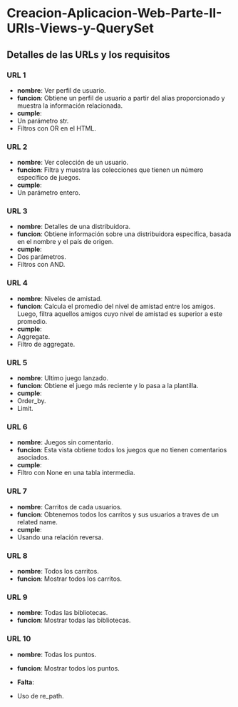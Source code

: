 # Creacion-Aplicacion-Web-Parte-II-URls-Views-y-QuerySet

## Detalles de las URLs y los requisitos 

### URL 1
- **nombre**: Ver perfil de usuario.
- **funcion**: Obtiene un perfil de usuario a partir del alias proporcionado y muestra la información relacionada.
- **cumple**:
- Un parámetro str.
- Filtros con OR en el HTML.

### URL 2
- **nombre**: Ver colección de un usuario.
- **funcion**: Filtra y muestra las colecciones que tienen un número específico de juegos.
- **cumple**:
- Un parámetro entero.

### URL 3
- **nombre**: Detalles de una distribuidora.
- **funcion**: Obtiene información sobre una distribuidora específica, basada en el nombre y el país de origen.
- **cumple**:
- Dos parámetros.
- Filtros con AND.

### URL 4
- **nombre**: Niveles de amistad.
- **funcion**: Calcula el promedio del nivel de amistad entre los amigos. Luego, filtra aquellos amigos cuyo nivel de amistad es superior a este promedio.
- **cumple**:
- Aggregate.
- Filtro de aggregate.

### URL 5
- **nombre**: Ultimo juego lanzado.
- **funcion**: Obtiene el juego más reciente y lo pasa a la plantilla.
- **cumple**:
- Order_by.
- Limit.

### URL 6
- **nombre**: Juegos sin comentario.
- **funcion**: Esta vista obtiene todos los juegos que no tienen comentarios asociados.
- **cumple**:
- Filtro con None en una tabla intermedia.

### URL 7
- **nombre**: Carritos de cada usuarios.
- **funcion**: Obtenemos todos los carritos y sus usuarios a traves de un related name.
- **cumple**:
- Usando una relación reversa.

### URL 8
- **nombre**: Todos los carritos.
- **funcion**: Mostrar todos los carritos.

### URL 9
- **nombre**: Todas las bibliotecas.
- **funcion**: Mostrar todas las bibliotecas.

### URL 10
- **nombre**: Todas los puntos.
- **funcion**: Mostrar todos los puntos.

- **Falta**:
- Uso de re_path.






